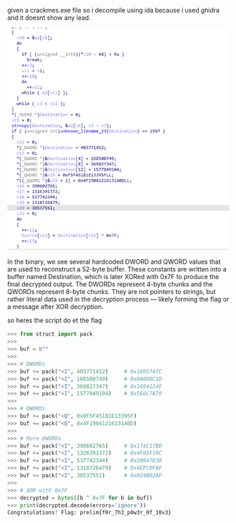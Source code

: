 given a crackmes.exe file so i decompile using ida because i used ghidra and it doesnt show any lead.

![ida](screenshots/ida.png)

In the binary, we see several hardcoded DWORD and QWORD values that are used to reconstruct a 52-byte buffer. These constants are written into a buffer named Destination, which is later XORed with 0x7F to produce the final decrypted output. The DWORDs represent 4-byte chunks and the QWORDs represent 8-byte chunks. They are not pointers to strings, but rather literal data used in the decryption process — likely forming the flag or a message after XOR decryption.

so heres the script do et the flag 
```python
>>> from struct import pack
>>> 
>>> buf = b""
>>> 
>>> # DWORDs
>>> buf += pack("<I", 403771452)     # 0x1805747C
>>> buf += pack("<I", 168500749)     # 0x0A0D0C1D
>>> buf += pack("<I", 369827347)     # 0x1604124F
>>> buf += pack("<I", 1577849104)    # 0x5E6C7A70
>>> 
>>> # QWORDs
>>> buf += pack("<Q", 0x0F5F45181E13395F)
>>> buf += pack("<Q", 0x4F19041216131A0D)
>>> 
>>> # More DWORDs
>>> buf += pack("<I", 390602765)     # 0x174C17BD
>>> buf += pack("<I", 1326391372)    # 0x4F05F10C
>>> buf += pack("<I", 537742344)     # 0x20047D38
>>> buf += pack("<I", 1310726479)    # 0x4EFC0F8F
>>> buf += pack("<I", 38537551)      # 0x024B02AF
>>> 
>>> # XOR with 0x7F
>>> decrypted = bytes([b ^ 0x7F for b in buf])
>>> print(decrypted.decode(errors='ignore'))
Congratulations! Flag: prelim{f0r_7h3_p0w3r_0f_10v3}
```